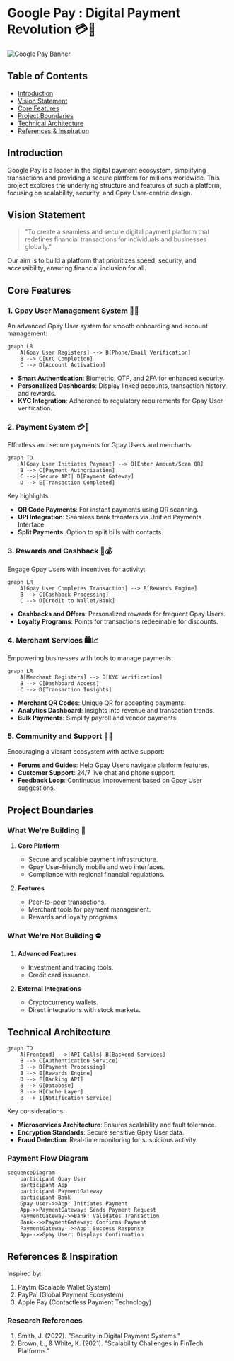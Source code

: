 
# Google Pay : Digital Payment Revolution 💳📲

![Google Pay Banner](https://img.shields.io/badge/Project-Digital_Payment_Platform-green?style=for-the-badge)

## Table of Contents
- [Introduction](#introduction)
- [Vision Statement](#vision-statement)
- [Core Features](#core-features)
- [Project Boundaries](#project-boundaries)
- [Technical Architecture](#technical-architecture)
- [References & Inspiration](#references--inspiration)

## Introduction

Google Pay is a leader in the digital payment ecosystem, simplifying transactions and providing a secure platform for millions worldwide. This project explores the underlying structure and features of such a platform, focusing on scalability, security, and Gpay User-centric design.

## Vision Statement

> "To create a seamless and secure digital payment platform that redefines financial transactions for individuals and businesses globally."

Our aim is to build a platform that prioritizes speed, security, and accessibility, ensuring financial inclusion for all.

## Core Features

### 1. Gpay User Management System 👥🔐

An advanced Gpay User system for smooth onboarding and account management:

```mermaid
graph LR
    A[Gpay User Registers] --> B[Phone/Email Verification]
    B --> C[KYC Completion]
    C --> D[Account Activation]
```

- **Smart Authentication**: Biometric, OTP, and 2FA for enhanced security.
- **Personalized Dashboards**: Display linked accounts, transaction history, and rewards.
- **KYC Integration**: Adherence to regulatory requirements for Gpay User verification.

### 2. Payment System 💳💸

Effortless and secure payments for Gpay Users and merchants:

```mermaid
graph TD
    A[Gpay User Initiates Payment] --> B[Enter Amount/Scan QR]
    B --> C[Payment Authorization]
    C -->|Secure API| D[Payment Gateway]
    D --> E[Transaction Completed]
```

Key highlights:
- **QR Code Payments**: For instant payments using QR scanning.
- **UPI Integration**: Seamless bank transfers via Unified Payments Interface.
- **Split Payments**: Option to split bills with contacts.

### 3. Rewards and Cashback 🎁💰

Engage Gpay Users with incentives for activity:

```mermaid
graph LR
    A[Gpay User Completes Transaction] --> B[Rewards Engine]
    B --> C[Cashback Processing]
    C --> D[Credit to Wallet/Bank]
```

- **Cashbacks and Offers**: Personalized rewards for frequent Gpay Users.
- **Loyalty Programs**: Points for transactions redeemable for discounts.

### 4. Merchant Services 🛍️📈

Empowering businesses with tools to manage payments:

```mermaid
graph LR
    A[Merchant Registers] --> B[KYC Verification]
    B --> C[Dashboard Access]
    C --> D[Transaction Insights]
```

- **Merchant QR Codes**: Unique QR for accepting payments.
- **Analytics Dashboard**: Insights into revenue and transaction trends.
- **Bulk Payments**: Simplify payroll and vendor payments.

### 5. Community and Support 🤝📞

Encouraging a vibrant ecosystem with active support:

- **Forums and Guides**: Help Gpay Users navigate platform features.
- **Customer Support**: 24/7 live chat and phone support.
- **Feedback Loop**: Continuous improvement based on Gpay User suggestions.

## Project Boundaries

### What We're Building 🎯
1. **Core Platform**
   - Secure and scalable payment infrastructure.
   - Gpay User-friendly mobile and web interfaces.
   - Compliance with regional financial regulations.

2. **Features**
   - Peer-to-peer transactions.
   - Merchant tools for payment management.
   - Rewards and loyalty programs.

### What We're Not Building ⛔
1. **Advanced Features**
   - Investment and trading tools.
   - Credit card issuance.

2. **External Integrations**
   - Cryptocurrency wallets.
   - Direct integrations with stock markets.

## Technical Architecture

```mermaid
graph TD
    A[Frontend] -->|API Calls| B[Backend Services]
    B --> C[Authentication Service]
    B --> D[Payment Processing]
    B --> E[Rewards Engine]
    D --> F[Banking API]
    B --> G[Database]
    B --> H[Cache Layer]
    B --> I[Notification Service]
```

Key considerations:
- **Microservices Architecture**: Ensures scalability and fault tolerance.
- **Encryption Standards**: Secure sensitive Gpay User data.
- **Fraud Detection**: Real-time monitoring for suspicious activity.

### Payment Flow Diagram

```mermaid
sequenceDiagram
    participant Gpay User
    participant App
    participant PaymentGateway
    participant Bank
    Gpay User->>App: Initiates Payment
    App->>PaymentGateway: Sends Payment Request
    PaymentGateway->>Bank: Validates Transaction
    Bank-->>PaymentGateway: Confirms Payment
    PaymentGateway-->>App: Success Response
    App-->>Gpay User: Displays Confirmation
```

## References & Inspiration

Inspired by:
1. Paytm (Scalable Wallet System)
2. PayPal (Global Payment Ecosystem)
3. Apple Pay (Contactless Payment Technology)

### Research References
1. Smith, J. (2022). "Security in Digital Payment Systems."
2. Brown, L., & White, K. (2021). "Scalability Challenges in FinTech Platforms."
